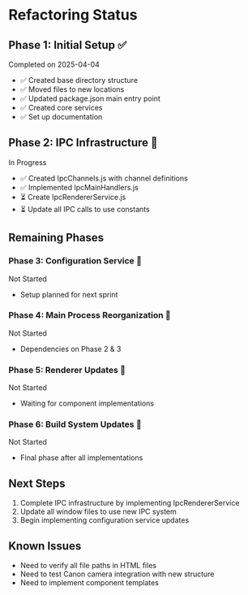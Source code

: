 # Refactoring Status

## Phase 1: Initial Setup ✅

Completed on 2025-04-04

- ✅ Created base directory structure
- ✅ Moved files to new locations
- ✅ Updated package.json main entry point
- ✅ Created core services
- ✅ Set up documentation

## Phase 2: IPC Infrastructure 🔄

In Progress

- ✅ Created IpcChannels.js with channel definitions
- ✅ Implemented IpcMainHandlers.js
- ⏳ Create IpcRendererService.js
- ⏳ Update all IPC calls to use constants

## Remaining Phases

### Phase 3: Configuration Service 📝

Not Started

- Setup planned for next sprint

### Phase 4: Main Process Reorganization 📝

Not Started

- Dependencies on Phase 2 & 3

### Phase 5: Renderer Updates 📝

Not Started

- Waiting for component implementations

### Phase 6: Build System Updates 📝

Not Started

- Final phase after all implementations

## Next Steps

1. Complete IPC infrastructure by implementing IpcRendererService
2. Update all window files to use new IPC system
3. Begin implementing configuration service updates

## Known Issues

- Need to verify all file paths in HTML files
- Need to test Canon camera integration with new structure
- Need to implement component templates

